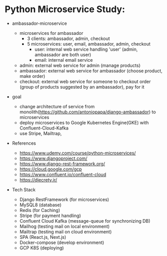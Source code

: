 
# Python Microservice Study: 

 * ambassador-microservice
   * microservices for ambassador
     * 3 clients: ambassador, admin, checkout
     * 5 microservices: user, email, ambassador, admin, checkout
       * user: internal web service handling 'user' (admin, ambassador are both user)
       * email: internal email service
   * admin: external web service for admin (manage products)
   * ambassador: external web service for ambassador (choose product, make order)
   * checkout: external web service for someone to checkout order (group of products suggested by an ambassador), pay for it 

 * goal
   * change architecture of service from monolith(https://github.com/antoniopapa/django-ambassador) to microservices
   * deploy microservices to Google Kubernetes Engine(GKE) with Confluent-Cloud-Kafka
   * use Stripe, Mailtrap, 

 * References
   * https://www.udemy.com/course/python-microservices/
   * https://www.djangoproject.com/
   * https://www.django-rest-framework.org/
   * https://cloud.google.com/gcp
   * https://www.confluent.io/confluent-cloud
   * https://djecrety.ir/
 
 * Tech Stack
   * Django RestFramework (for microservices)
   * MySQL8 (database)
   * Redis (for Caching)
   * Stripe (for payment handling)
   * Confluent Cloud Kafka (message-queue for synchronizing DB)
   * Mailhog (testing mail on local environment)
   * Mailtrap (testing mail on cloud environment)
   * SPA (React.js, Next.js)
   * Docker-compose (develop environment)
   * GCP K8S (deploying)
